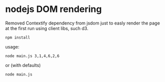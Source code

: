 nodejs DOM rendering
================
Removed Contextify dependency from jsdom just to easly render the page at the first run using client libs, such d3.

```
npm install
```

usage:
```
node main.js 3,1,4,6,2,6
```

or (with defaults)

```
node main.js
```


